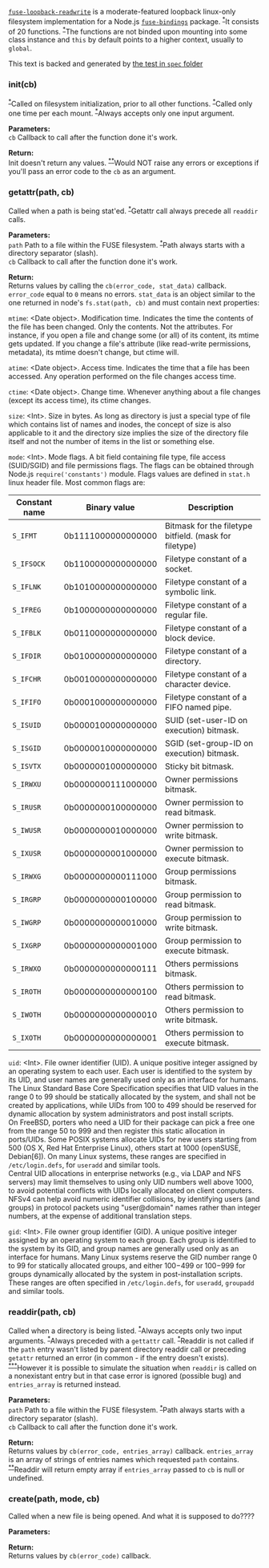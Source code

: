[`fuse-loopback-readwrite`](/fuse-loopback-readwrite.coffee) is a moderate-featured loopback linux-only filesystem implementation for a Node.js [`fuse-bindings`](https://github.com/mafintosh/fuse-bindings) package. <sup>[*](/spec/fuse-loopback-readwrite.spec.coffee#L494)</sup>It consists of 20 functions. <sup>[*](/spec/fuse-loopback-readwrite.spec.coffee#L446)</sup>The functions are not binded upon mounting into some class instance and `this` by default points to a higher context, usually to `global`.

This text is backed and generated by [the test in `spec` folder](/spec/fuse-loopback-readwrite.spec.coffee)

### init(cb)
<sup>[*](/spec/fuse-loopback-readwrite.spec.coffee#L361)</sup>Called on filesystem initialization, prior to all other functions. <sup>[*](/spec/fuse-loopback-readwrite.spec.coffee#L380)</sup>Called only one time per each mount. <sup>[*](/spec/fuse-loopback-readwrite.spec.coffee#L372)</sup>Always accepts only one input argument.

**Parameters:**  
`cb` Callback to call after the function done it's work.

**Return:**  
Init doesn't return any values. <sup>[*](/spec/fuse-loopback-readwrite.spec.coffee#L303)[*](/spec/fuse-loopback-readwrite.spec.coffee#L308)</sup>Would NOT raise any errors or exceptions if you'll pass an error code to the `cb` as an argument.

### getattr(path, cb)
Called when a path is being stat'ed. <sup>[*](/spec/fuse-loopback-readwrite.spec.coffee#L419)</sup>Getattr call always precede all `readdir` calls.

**Parameters:**  
`path` Path to a file within the FUSE filesystem. <sup>[*](/spec/fuse-loopback-readwrite.spec.coffee#L390)</sup>Path always starts with a directory separator (slash).  
`cb` Callback to call after the function done it's work.

**Return:**  
Returns values by calling the `cb(error_code, stat_data)` callback. `error_code` equal to `0` means no errors. `stat_data` is an object similar to the one returned in node's `fs.stat(path, cb)` and must contain next properties:

`mtime`: \<Date object\>. Modification time. Indicates the time the contents of the file has been changed. Only the contents. Not the attributes. For instance, if you open a file and change some (or all) of its content, its mtime gets updated. If you change a file's attribute (like read-write permissions, metadata), its mtime doesn't change, but ctime will.

`atime`: \<Date object\>. Access time. Indicates the time that a file has been accessed. Any operation performed on the file changes access time.

`ctime`: \<Date object\>. Change time. Whenever anything about a file changes (except its access time), its ctime changes.

`size`: \<Int\>. Size in bytes. As long as directory is just a special type of file which contains list of names and inodes, the concept of size is also applicable to it and the directory size implies the size of the directory file itself and not the number of items in the list or something else.

`mode`: \<Int\>. Mode flags. A bit field containing file type, file access (SUID/SGID) and file permissions flags. The flags can be obtained through Node.js `require('constants')` module. Flags values are defined in `stat.h` linux header file. Most common flags are:

Constant name | Binary value | Description
------------- | ------------ | -----------
`S_IFMT`   | 0b1111000000000000 | Bitmask for the filetype bitfield. (mask for filetype)
`S_IFSOCK` | 0b1100000000000000 | Filetype constant of a socket.
`S_IFLNK`  | 0b1010000000000000 | Filetype constant of a symbolic link.
`S_IFREG`  | 0b1000000000000000 | Filetype constant of a regular file.
`S_IFBLK`  | 0b0110000000000000 | Filetype constant of a block device.
`S_IFDIR`  | 0b0100000000000000 | Filetype constant of a directory.
`S_IFCHR`  | 0b0010000000000000 | Filetype constant of a character device.
`S_IFIFO`  | 0b0001000000000000 | Filetype constant of a FIFO named pipe.
`S_ISUID`  | 0b0000100000000000 | SUID (set-user-ID on execution) bitmask.
`S_ISGID`  | 0b0000010000000000 | SGID (set-group-ID on execution) bitmask.
`S_ISVTX`  | 0b0000001000000000 | Sticky bit bitmask.
`S_IRWXU`  | 0b0000000111000000 | Owner permissions bitmask.
`S_IRUSR`  | 0b0000000100000000 | Owner permission to read bitmask.
`S_IWUSR`  | 0b0000000010000000 | Owner permission to write bitmask.
`S_IXUSR`  | 0b0000000001000000 | Owner permission to execute bitmask.
`S_IRWXG`  | 0b0000000000111000 | Group permissions bitmask.
`S_IRGRP`  | 0b0000000000100000 | Group permission to read bitmask.
`S_IWGRP`  | 0b0000000000010000 | Group permission to write bitmask.
`S_IXGRP`  | 0b0000000000001000 | Group permission to execute bitmask.
`S_IRWXO`  | 0b0000000000000111 | Others permissions bitmask.
`S_IROTH`  | 0b0000000000000100 | Others permission to read bitmask.
`S_IWOTH`  | 0b0000000000000010 | Others permission to write bitmask.
`S_IXOTH`  | 0b0000000000000001 | Others permission to execute bitmask.

`uid`: \<Int\>. File owner identifier (UID). A unique positive integer assigned by an operating system to each user. Each user is identified to the system by its UID, and user names are generally used only as an interface for humans.  
The Linux Standard Base Core Specification specifies that UID values in the range 0 to 99 should be statically allocated by the system, and shall not be created by applications, while UIDs from 100 to 499 should be reserved for dynamic allocation by system administrators and post install scripts.  
On FreeBSD, porters who need a UID for their package can pick a free one from the range 50 to 999 and then register this static allocation in ports/UIDs. Some POSIX systems allocate UIDs for new users starting from 500 (OS X, Red Hat Enterprise Linux), others start at 1000 (openSUSE, Debian[6]). On many Linux systems, these ranges are specified in `/etc/login.defs`, for `useradd` and similar tools.  
Central UID allocations in enterprise networks (e.g., via LDAP and NFS servers) may limit themselves to using only UID numbers well above 1000, to avoid potential conflicts with UIDs locally allocated on client computers. NFSv4 can help avoid numeric identifier collisions, by identifying users (and groups) in protocol packets using "user@domain" names rather than integer numbers, at the expense of additional translation steps.

`gid`: \<Int\>. File owner group identifier (GID). A unique positive integer assigned by an operating system to each group. Each group is identified to the system by its GID, and group names are generally used only as an interface for humans. Many Linux systems reserve the GID number range 0 to 99 for statically allocated groups, and either 100−499 or 100−999 for groups dynamically allocated by the system in post-installation scripts. These ranges are often specified in `/etc/login.defs`, for `useradd`, `groupadd` and similar tools.

### readdir(path, cb)
Called when a directory is being listed. <sup>[*](/spec/fuse-loopback-readwrite.spec.coffee#L404)</sup>Always accepts only two input arguments. <sup>[*](/spec/fuse-loopback-readwrite.spec.coffee#L419)</sup>Always preceded with a `gettattr` call. <sup>[*](/spec/fuse-loopback-readwrite.spec.coffee#L411)</sup>Readdir is not called if the `path` entry wasn't listed by parent directory readdir call or preceding `getattr` returned an error (in common - if the entry doesn't exists). <sup>[*](/spec/fuse-loopback-readwrite.spec.coffee#L435)[*](/spec/fuse-loopback-readwrite.spec.coffee#L263)[*](/spec/fuse-loopback-readwrite.spec.coffee#L265)</sup>However it is possible to simulate the situation when `readdir` is called on a nonexistant entry but in that case error is ignored (possible bug) and `entries_array` is returned instead.

**Parameters:**  
`path` Path to a file within the FUSE filesystem. <sup>[*](/spec/fuse-loopback-readwrite.spec.coffee#L397)</sup>Path always starts with a directory separator (slash).  
`cb` Callback to call after the function done it's work.

**Return:**  
Returns values by `cb(error_code, entries_array)` callback. `entries_array` is an array of strings of entries names which requested `path` contains. <sup>[*](/spec/fuse-loopback-readwrite.spec.coffee#L330)[*](/spec/fuse-loopback-readwrite.spec.coffee#L353)</sup>Readdir will return empty array if `entries_array` passed to `cb` is null or undefined.

### create(path, mode, cb)
Called when a new file is being opened. And what it is supposed to do????

**Parameters:**  

**Return:**  
Returns values by `cb(error_code)` callback.